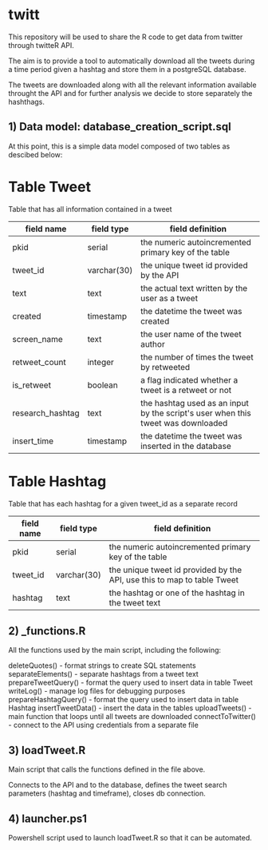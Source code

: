 

# twitt


This repository will be used to share the R code to get data from twitter through twitteR API.

The aim is to provide a tool to automatically download all the tweets during a time period given a hashtag and store them in a postgreSQL database.

The tweets are downloaded along with all the relevant information available throught the API and for further analysis we decide to store separately the hashthags.


## 1) Data model: database_creation_script.sql

At this point, this is a simple data model composed of two tables as descibed below:

# Table Tweet 

Table that has all information contained in a tweet

field name | field type | field definition
---------- | ---------- | ----------------
pkid | serial | the numeric autoincremented primary key of the table
tweet_id | varchar(30) | the unique tweet id provided by the API
text | text | the actual text written by the user as a tweet
created | timestamp | the datetime the tweet was created
screen_name | text | the user name of the tweet author
retweet_count | integer | the number of times the tweet by retweeted
is_retweet | boolean | a flag indicated whether a tweet is a retweet or not
research_hashtag | text | the hashtag used as an input by the script's user when this tweet was downloaded
insert_time | timestamp | the datetime the tweet was inserted in the database

# Table Hashtag 

Table that has each hashtag for a given tweet_id as a separate record

field name | field type | field definition
---------- | ---------- | ----------------
pkid | serial | the numeric autoincremented primary key of the table
tweet_id | varchar(30) | the unique tweet id provided by the API, use this to map to table Tweet 
hashtag | text | the hashtag or one of the hashtag in the tweet text


## 2) _functions.R

All the functions used by the main script, including the following:

deleteQuotes() - format strings to create SQL statements
separateElements() - separate hashtags from a tweet text
prepareTweetQuery() - format the query used to insert data in table Tweet
writeLog() - manage log files for debugging purposes
prepareHashtagQuery() - format the query used to insert data in table Hashtag
insertTweetData() - insert the data in the tables
uploadTweets() - main function that loops until all tweets are downloaded
connectToTwitter() - connect to the API using credentials from a separate file

## 3) loadTweet.R

Main script that calls the functions defined in the file above.

Connects to the API and to the database, defines the tweet search parameters (hashtag and timeframe), closes db connection.


## 4) launcher.ps1

Powershell script used to launch loadTweet.R so that it can be automated.
